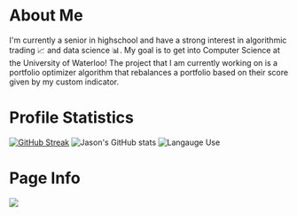 # About Me
I'm currently a senior in highschool and have a strong interest in algorithmic trading :chart_with_upwards_trend: and data science :bar_chart:. My goal is to get into Computer Science at the University of Waterloo! The project that I am currently working on is a portfolio optimizer algorithm that rebalances a portfolio based on their score given by my custom indicator. 

# Profile Statistics
[![GitHub Streak](http://github-readme-streak-stats.herokuapp.com?user=jtang25&theme=github-dark-blue&show_icons=true&hide_border=true&border_radius=0)](https://git.io/streak-stats)
![Jason's GitHub stats](https://github-readme-stats.vercel.app/api?username=jtang25&show_icons=true&theme=transparent&hide_border=true)
![Langauge Use](https://github-readme-stats.vercel.app/api/top-langs/?username=jtang25&theme=transparent&hide_border=true)

# Page Info
![](https://komarev.com/ghpvc/?username=jtang25)
